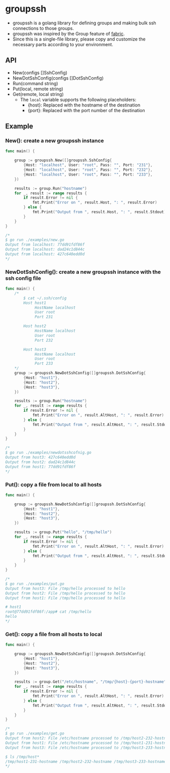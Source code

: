 # groupssh 

- groupssh is a golang library for defining groups and making bulk ssh connections to those groups.
- groupssh was inspired by the Group feature of [fabric](https://github.com/fabric/fabric).
- Since this is a single-file library, please copy and customize the necessary parts according to your environment.

## API

- New(configs []SshConfig)
- NewDotSshConfig(configs []DotSshConfig)
- Run(command string)
- Put(local, remote string)
- Get(remote, local string)
  - The `local` variable supports the following placeholders:
     - {host}: Replaced with the hostname of the destination
     - {port}: Replaced with the port number of the destination
## Example

### New(): create a new groupssh instance

```go
func main() {

	group := groupssh.New([]groupssh.SshConfig{
		{Host: "localhost", User: "root", Pass: "", Port: "231"},
		{Host: "localhost", User: "root", Pass: "", Port: "232"},
		{Host: "localhost", User: "root", Pass: "", Port: "233"},
	})

	results := group.Run("hostname")
	for _, result := range results {
		if result.Error != nil {
			fmt.Print("Error on ", result.Host, ": ", result.Error)
		} else {
			fmt.Print("Output from ", result.Host, ": ", result.Stdout)
		}
	}
}

/*
$ go run ./examples/new.go
Output from localhost: 77dd91fdf86f
Output from localhost: dad24c1d844c
Output from localhost: 427c640edd0d
*/
```

### NewDotSshConfig(): create a new groupssh instance with the ssh config file

```go
func main() {
	/*
		$ cat ~/.ssh/config
		Host host1
		     HostName localhost
		     User root
		     Port 231

		Host host2
		     HostName localhost
		     User root
		     Port 232

		Host host3
		     HostName localhost
		     User root
		     Port 233
	*/
	group := groupssh.NewDotSshConfig([]groupssh.DotSshConfig{
		{Host: "host1"},
		{Host: "host2"},
		{Host: "host3"},
	})

	results := group.Run("hostname")
	for _, result := range results {
		if result.Error != nil {
			fmt.Print("Error on ", result.AltHost, ": ", result.Error)
		} else {
			fmt.Print("Output from ", result.AltHost, ": ", result.Stdout)
		}
	}
}

/*
$ go run ./examples/newdotsshcofnig.go
Output from host3: 427c640edd0d
Output from host2: dad24c1d844c
Output from host1: 77dd91fdf86f
*/
```

### Put(): copy a file from local to all hosts

```go
func main() {

	group := groupssh.NewDotSshConfig([]groupssh.DotSshConfig{
		{Host: "host1"},
		{Host: "host2"},
		{Host: "host3"},
	})

	results := group.Put("hello", "/tmp/hello")
	for _, result := range results {
		if result.Error != nil {
			fmt.Print("Error on ", result.AltHost, ": ", result.Error)
		} else {
			fmt.Print("Output from ", result.AltHost, ": ", result.Stdout)
		}
	}
}

/*
$ go run ./examples/put.go
Output from host3: File /tmp/hello processed to hello
Output from host2: File /tmp/hello processed to hello
Output from host1: File /tmp/hello processed to hello

# host1
root@77dd91fdf86f:/app# cat /tmp/hello
hello
*/
```

### Get(): copy a file from all hosts to local

```go
func main() {

	group := groupssh.NewDotSshConfig([]groupssh.DotSshConfig{
		{Host: "host1"},
		{Host: "host2"},
		{Host: "host3"},
	})

	results := group.Get("/etc/hostname", "/tmp/{host}-{port}-hostname")
	for _, result := range results {
		if result.Error != nil {
			fmt.Print("Error on ", result.AltHost, ": ", result.Error)
		} else {
			fmt.Print("Output from ", result.AltHost, ": ", result.Stdout)
		}
	}
}

/*
$ go run ./examples/get.go
Output from host2: File /etc/hostname processed to /tmp/host2-232-hostname
Output from host1: File /etc/hostname processed to /tmp/host1-231-hostname
Output from host3: File /etc/hostname processed to /tmp/host3-233-hostname

$ ls /tmp/host*
/tmp/host1-231-hostname /tmp/host2-232-hostname /tmp/host3-233-hostname
*/
```

